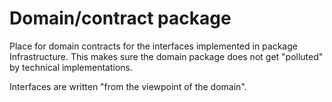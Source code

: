 # Domain/contract package

Place for domain contracts for the interfaces implemented in package Infrastructure. This makes sure the domain package does not get "polluted" by technical implementations.

Interfaces are written "from the viewpoint of the domain".